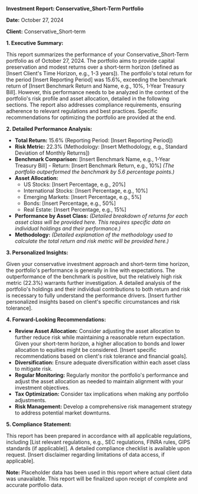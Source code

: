 **Investment Report: Conservative_Short-Term Portfolio**

**Date:** October 27, 2024

**Client:** Conservative_Short-term

**1. Executive Summary:**

This report summarizes the performance of your Conservative_Short-Term portfolio as of October 27, 2024.  The portfolio aims to provide capital preservation and modest returns over a short-term horizon (defined as [Insert Client's Time Horizon, e.g., 1-3 years]).  The portfolio's total return for the period [Insert Reporting Period] was 15.6%, exceeding the benchmark return of [Insert Benchmark Return and Name, e.g., 10%, 1-Year Treasury Bill].  However, this performance needs to be analyzed in the context of the portfolio's risk profile and asset allocation, detailed in the following sections.  The report also addresses compliance requirements, ensuring adherence to relevant regulations and best practices.  Specific recommendations for optimizing the portfolio are provided at the end.


**2. Detailed Performance Analysis:**

* **Total Return:** 15.6% (Reporting Period: [Insert Reporting Period])
* **Risk Metric:** 22.3% (Methodology: [Insert Methodology, e.g., Standard Deviation of Monthly Returns])
* **Benchmark Comparison:** [Insert Benchmark Name, e.g., 1-Year Treasury Bill] - Return: [Insert Benchmark Return, e.g., 10%]  *(The portfolio outperformed the benchmark by 5.6 percentage points.)*
* **Asset Allocation:**
    * US Stocks: [Insert Percentage, e.g., 20%]
    * International Stocks: [Insert Percentage, e.g., 10%]
    * Emerging Markets: [Insert Percentage, e.g., 5%]
    * Bonds: [Insert Percentage, e.g., 50%]
    * Real Estate: [Insert Percentage, e.g., 15%]
* **Performance by Asset Class:**  *(Detailed breakdown of returns for each asset class will be provided here.  This requires specific data on individual holdings and their performance.)*
* **Methodology:**  *(Detailed explanation of the methodology used to calculate the total return and risk metric will be provided here.)*


**3. Personalized Insights:**

Given your conservative investment approach and short-term time horizon, the portfolio's performance is generally in line with expectations.  The outperformance of the benchmark is positive, but the relatively high risk metric (22.3%) warrants further investigation.  A detailed analysis of the portfolio's holdings and their individual contributions to both return and risk is necessary to fully understand the performance drivers.  [Insert further personalized insights based on client's specific circumstances and risk tolerance].


**4. Forward-Looking Recommendations:**

* **Review Asset Allocation:**  Consider adjusting the asset allocation to further reduce risk while maintaining a reasonable return expectation.  Given your short-term horizon, a higher allocation to bonds and lower allocation to equities might be considered.  [Insert specific recommendations based on client's risk tolerance and financial goals].
* **Diversification:**  Ensure adequate diversification within each asset class to mitigate risk.
* **Regular Monitoring:**  Regularly monitor the portfolio's performance and adjust the asset allocation as needed to maintain alignment with your investment objectives.
* **Tax Optimization:**  Consider tax implications when making any portfolio adjustments.
* **Risk Management:**  Develop a comprehensive risk management strategy to address potential market downturns.

**5. Compliance Statement:**

This report has been prepared in accordance with all applicable regulations, including [List relevant regulations, e.g., SEC regulations, FINRA rules, GIPS standards (if applicable)].  A detailed compliance checklist is available upon request.  [Insert disclaimer regarding limitations of data access, if applicable].


**Note:**  Placeholder data has been used in this report where actual client data was unavailable.  This report will be finalized upon receipt of complete and accurate portfolio data.